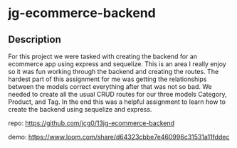 # jg-ecommerce-backend

## Description

For this project we were tasked with creating the backend for an ecommerce app using express and sequelize. This is an area I really enjoy so it was fun working through the backend and creating the routes.
The hardest part of this assignment for me was getting the relationships between the models correct everything after that was not so bad. We needed to create all the usual CRUD routes for our three models Category, Product, and Tag. In the end this was a helpful assignment to learn how to create the backend using sequelize and express.

repo: https://github.com/jcg0/13jg-ecommerce-backend

demo: https://www.loom.com/share/d64323cbbe7e460996c31531a11fddec